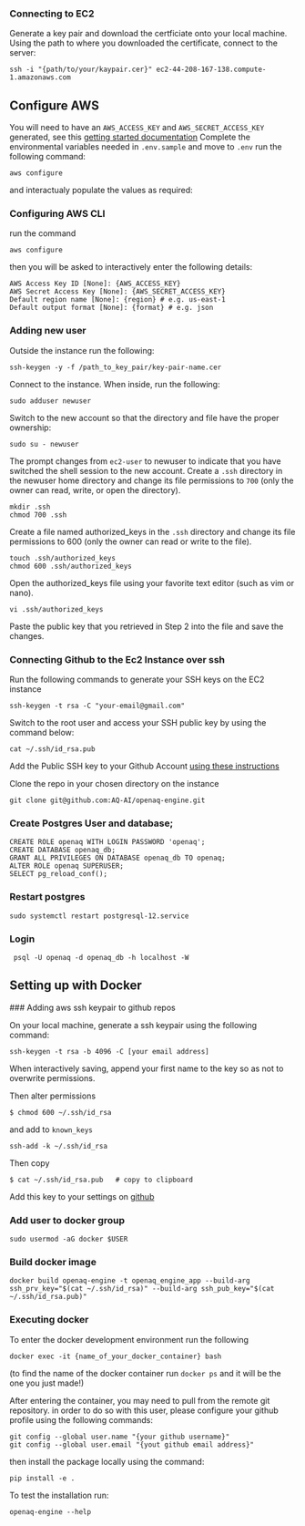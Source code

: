 ### Connecting to EC2
Generate a key pair and download the certficiate onto your local machine. 
Using the path to where you downloaded the certificate, connect to the server:
```
ssh -i "{path/to/your/kaypair.cer}" ec2-44-208-167-138.compute-1.amazonaws.com
```

## Configure AWS
You will need to have an `AWS_ACCESS_KEY` and `AWS_SECRET_ACCESS_KEY` generated, see this [getting started documentation](https://docs.aws.amazon.com/cli/latest/userguide/getting-started-prereqs.html)
Complete the environmental variables needed in `.env.sample` and move to `.env`
run the following command:
```
aws configure
```
and interactualy populate the values as required:

### Configuring AWS CLI
run the command 

```
aws configure
```

then you will be asked to interactively enter the following details:

```
AWS Access Key ID [None]: {AWS_ACCESS_KEY}
AWS Secret Access Key [None]: {AWS_SECRET_ACCESS_KEY}
Default region name [None]: {region} # e.g. us-east-1
Default output format [None]: {format} # e.g. json
```

### Adding new user
Outside the instance run the following:
```
ssh-keygen -y -f /path_to_key_pair/key-pair-name.cer
```
Connect to the instance. When inside, run the following:
```
sudo adduser newuser
```
Switch to the new account so that the directory and file have the proper ownership:
```
sudo su - newuser
```
The prompt changes from `ec2-user` to newuser to indicate that you have switched the shell session to the new account.
Create a `.ssh` directory in the newuser home directory and change its file permissions to `700` (only the owner can read, write, or open the directory).
```
mkdir .ssh
chmod 700 .ssh
```
Create a file named authorized_keys in the `.ssh` directory and change its file permissions to 600 (only the owner can read or write to the file).

```
touch .ssh/authorized_keys
chmod 600 .ssh/authorized_keys
```

Open the authorized_keys file using your favorite text editor (such as vim or nano).
```
vi .ssh/authorized_keys
```
Paste the public key that you retrieved in Step 2 into the file and save the changes.

### Connecting Github to the Ec2 Instance over ssh
Run the following commands to generate your SSH keys on the EC2 instance
```
ssh-keygen -t rsa -C "your-email@gmail.com"
```
Switch to the root user and access your SSH public key by using the command below:
```
cat ~/.ssh/id_rsa.pub
```
Add the Public SSH key to your Github Account [using these instructions](https://help.github.com/en/github/authenticating-to-github/adding-a-new-ssh-key-to-your-github-account)

Clone the repo in your chosen directory on the instance
```
git clone git@github.com:AQ-AI/openaq-engine.git
```

### Create Postgres User and database;

```
CREATE ROLE openaq WITH LOGIN PASSWORD 'openaq';
CREATE DATABASE openaq_db;
GRANT ALL PRIVILEGES ON DATABASE openaq_db TO openaq;
ALTER ROLE openaq SUPERUSER;
SELECT pg_reload_conf();
```
### Restart postgres
```
sudo systemctl restart postgresql-12.service
```
### Login
```
 psql -U openaq -d openaq_db -h localhost -W 
 ```
 
## Setting up with Docker

### Adding aws ssh keypair to github repos 

On your local machine, generate a ssh keypair using the following command:

```
ssh-keygen -t rsa -b 4096 -C [your email address]
```

When interactively saving, append your first name to the key so as not to overwrite permissions.

Then alter permissions

```
$ chmod 600 ~/.ssh/id_rsa
```

and add to `known_keys`

```
ssh-add -k ~/.ssh/id_rsa
```

Then copy

```
$ cat ~/.ssh/id_rsa.pub   # copy to clipboard
```

Add this key to your settings on [github](https://docs.github.com/en/authentication/connecting-to-github-with-ssh/adding-a-new-ssh-key-to-your-github-account) 


### Add user to docker group

```
sudo usermod -aG docker $USER
```

### Build docker image

```
docker build openaq-engine -t openaq_engine_app --build-arg ssh_prv_key="$(cat ~/.ssh/id_rsa)" --build-arg ssh_pub_key="$(cat ~/.ssh/id_rsa.pub)"
```

### Executing docker 
To enter the docker development environment run the following 

```
docker exec -it {name_of_your_docker_container} bash
```
(to find the name of the docker container run `docker ps` and it will be the one you just made!)


After entering the container, you may need to pull from the remote git repository. in order to do so with this user, please configure your github profile using the following commands:

```
git config --global user.name "{your github username}"
git config --global user.email "{yout github email address}"
```

then install the package locally using the command:

```
pip install -e .
```

To test the installation run:

```
openaq-engine --help
```
